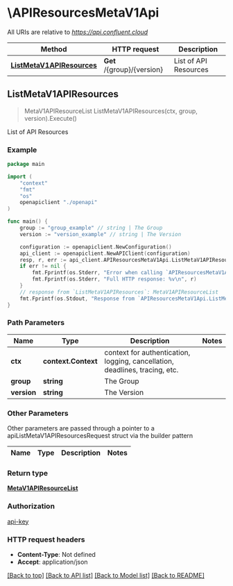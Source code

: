 # \APIResourcesMetaV1Api

All URIs are relative to *https://api.confluent.cloud*

Method | HTTP request | Description
------------- | ------------- | -------------
[**ListMetaV1APIResources**](APIResourcesMetaV1Api.md#ListMetaV1APIResources) | **Get** /{group}/{version} | List of API Resources



## ListMetaV1APIResources

> MetaV1APIResourceList ListMetaV1APIResources(ctx, group, version).Execute()

List of API Resources



### Example

```go
package main

import (
    "context"
    "fmt"
    "os"
    openapiclient "./openapi"
)

func main() {
    group := "group_example" // string | The Group
    version := "version_example" // string | The Version

    configuration := openapiclient.NewConfiguration()
    api_client := openapiclient.NewAPIClient(configuration)
    resp, r, err := api_client.APIResourcesMetaV1Api.ListMetaV1APIResources(context.Background(), group, version).Execute()
    if err != nil {
        fmt.Fprintf(os.Stderr, "Error when calling `APIResourcesMetaV1Api.ListMetaV1APIResources``: %v\n", err)
        fmt.Fprintf(os.Stderr, "Full HTTP response: %v\n", r)
    }
    // response from `ListMetaV1APIResources`: MetaV1APIResourceList
    fmt.Fprintf(os.Stdout, "Response from `APIResourcesMetaV1Api.ListMetaV1APIResources`: %v\n", resp)
}
```

### Path Parameters


Name | Type | Description  | Notes
------------- | ------------- | ------------- | -------------
**ctx** | **context.Context** | context for authentication, logging, cancellation, deadlines, tracing, etc.
**group** | **string** | The Group | 
**version** | **string** | The Version | 

### Other Parameters

Other parameters are passed through a pointer to a apiListMetaV1APIResourcesRequest struct via the builder pattern


Name | Type | Description  | Notes
------------- | ------------- | ------------- | -------------



### Return type

[**MetaV1APIResourceList**](MetaV1APIResourceList.md)

### Authorization

[api-key](../README.md#api-key)

### HTTP request headers

- **Content-Type**: Not defined
- **Accept**: application/json

[[Back to top]](#) [[Back to API list]](../README.md#documentation-for-api-endpoints)
[[Back to Model list]](../README.md#documentation-for-models)
[[Back to README]](../README.md)

